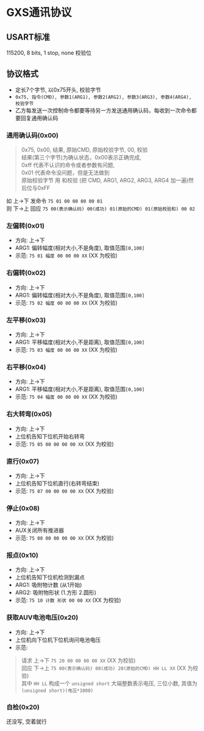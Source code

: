 # GXS通讯协议

## USART标准

115200, 8 bits, 1 stop, none 校验位

## 协议格式

- 定长7个字节, 以0x75开头, 校验字节
- `0x75, 指令(CMD), 参数1(ARG1), 参数2(ARG2), 参数3(ARG3), 参数4(ARG4), 校验字节`
- 乙方每发送一次控制命令都要等待另一方发送通用确认码，每收到一次命令都要回复通用确认码

### 通用确认码(0x00)

> 0x75, 0x00, 结果, 原始CMD, 原始校验字节, 00, 校验  
> 结果(第三个字节)为确认状态，0x00表示正确完成,  
> 0xff 代表不认识的命令或者参数有问题,  
> 0x01 代表命令没问题，但是无法做到  
> 原始校验字节 用 和校验 (把 CMD, ARG1, ARG2, ARG3, ARG4 加一遍)然后位与0xFF

如 上->下 发命令 `75 01 00 00 00 00 01`  
则 下->上 回应 `75 00(表示确认码) 00(成功) 01(原始的CMD) 01(原始校验和) 00 02`

### 左偏转(0x01)

- 方向: 上->下
- ARG1: 偏转幅度(相对大小,不是角度), 取值范围`[0,100]`
- 示范: `75 01 幅度 00 00 00 XX` (XX 为校验)

### 右偏转(0x02)

- 方向: 上->下
- ARG1: 偏转幅度(相对大小,不是角度), 取值范围`[0,100]`
- 示范: `75 02 幅度 00 00 00 XX` (XX 为校验)

### 左平移(0x03)

- 方向: 上->下
- ARG1: 平移幅度(相对大小,不是距离), 取值范围`[0,100]`
- 示范: `75 03 幅度 00 00 00 XX` (XX 为校验)

### 右平移(0x04)

- 方向: 上->下
- ARG1: 平移幅度(相对大小,不是距离), 取值范围`[0,100]`
- 示范: `75 04 幅度 00 00 00 XX` (XX 为校验)

### 右大转弯(0x05)

- 方向: 上->下
- 上位机告知下位机开始右转弯
- 示范: `75 05 00 00 00 00 XX` (XX 为校验)

### 直行(0x07)

- 方向: 上->下
- 上位机告知下位机直行(右转弯结束)
- 示范: `75 07 00 00 00 00 XX` (XX 为校验)

### 停止(0x08)

- 方向: 上->下
- AUX关闭所有推进器
- 示范: `75 08 00 00 00 00 XX` (XX 为校验)

### 报点(0x10)

- 方向: 上->下
- 上位机告知下位机检测到漏点
- ARG1: 吸附物计数 (从1开始)
- ARG2: 吸附物形状 (1.方形 2.圆形)
- 示范: `75 10 计数 形状 00 00 XX` (XX 为校验)

### 获取AUV电池电压(0x20)

- 方向: 上->下
- 上位机向下位机下位机询问电池电压
- 示范:

> 请求 上->下 `75 20 00 00 00 00 XX` (XX 为校验)  
> 回应 下->上 `75 00(表示确认码) 00(成功) 20(原始的CMD) HH LL XX` (XX 为校验)  
> 其中 `HH LL` 构成一个 `unsigned short` 大端整数表示电压, 三位小数, 其值为 `(unsigned short)(电压*1000)`

### 自检(0x20)

还没写, 空着就行

